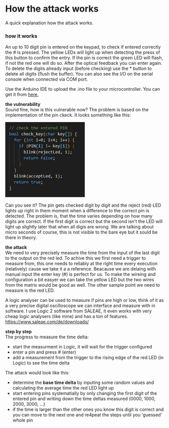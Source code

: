 # How the attack works

A quick explanation how the attack works.

### how it works
An up to 10 digit pin is entered on the keypad, to check if entered correctly the # is pressed. The yellow LEDs will light up when detecting the press of this button to confirm the entry. If the pin is correct the green LED will flash, if not the red one will do so. After the optical feedback you can enter again.
To delete the digits already input (before checking) use the * button to delete all digits (flush the buffer). You can also see the I/O on the serial console when connected via COM port.

Use the Arduino IDE to upload the .ino file to your microcontroller. You can get it from [here](https://www.arduino.cc/en/software),

**the vulnerability**  
Sound fine, how is this vulnerable now? The problem is based on the implementation of the pin ckeck. It looks something like this: 

![pin_check_function](./img/pin_ckeck_function.png)

Can you see it? The pin gets checked digit by digit and the reject (red) LED lights up right in them moment when a difference to the correct pin is detected. The problem is, that the time varies depending on how many digits are correct. If the first digit is correct but the second isn't the LED will light up slightly later that when all digis are wrong. We are talking about micro seconds of course, this is not visible to the bare eye but it sould be there in theory.

**the attack**  
We need to very precisely measure the time from the input of the last digit to the output on the red led. To achive this we first need a trigger to measure from, this one needs to reliably at the right time every execution (relatively) cause we take it a a reference. Beacause we are delaing with manual input the enter key (#) is perfect for us. To make the wireing and configuration a bit easyer we can take the yellow LED but the two wires from the matrix would be good as well. The other sample point we need to measure is the red LED.

A logic analyser can be used to measure if pins are high or low, think of it as a very precise digital oscilloscope we can interface and measure with in software. I use Logic 2 software from SALEAE, it even works with very cheap logic analysers (like mine) and has a ton of features.  
https://www.saleae.com/de/downloads/

**step by step**  
The progress to measure the time delta:
- start the measurment in Logic, it will wait for the trigger configured
- enter a pin and press # (enter)
- add a measurement from the trigger to the rising edge of the red LED (in Logic) to see the time delta


The attack would look like this:
- determine the **base time delta** by inputing some random values and calculating the average time the red LED light up
- start entering pins systematially by only changing the first digit of the entered pin and writing down the time deltas measured (0000, 1000, 2000, 3000, ...)
- if the time is larger than the other ones you know this digit is correct and you can move to the next one and re4peat the steps until you 'guessed' whole pin